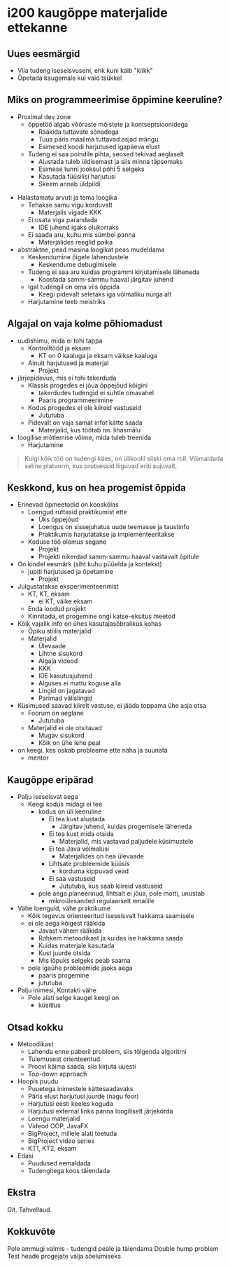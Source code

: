 # i200 kaugõppe materjalide ettekanne

## Uues eesmärgid

- Viia tudeng iseseisvuseni, ehk kuni käib "klikk"
- Õpetada kaugemale kui vaid tsükkel

## Miks on programmeerimise õppimine keeruline?

* Proximal dev zone
  - õppetöö algab võõraste mõistete ja kontseptsioonidega
    + Rääkida tuttavate sõnadega
    + Tuua päris maailma tuttavad asjad mängu
    + Esimesed koodi harjutused igapäeva elust
  - Tudeng ei saa poindile pihta, seosed tekivad aeglaselt
    + Alustada tuleb üldisemast ja siis minna täpsemaks
    + Esimese tunni jooksul põhi 5 selgeks
    + Kasutada füüsilisi harjutusi
    + Skeem annab üldpildi
- Halastamatu arvuti ja tema loogika
  - Tehakse samu vigu korduvalt
    + Materjalis vigade KKK
  - Ei osata viga parandada
    + IDE juhend igaks olukorraks
  - Ei saada aru, kuhu mis sümbol panna
    + Materjalides reeglid paika
- abstraktne, pead masina loogikat peas mudeldama
  - Keskendumine õigele lahendustele
    + Keskendume debugimisele
  - Tudeng ei saa aru kuidas programmi kirjutamisele läheneda
    + Koostada samm-sammu haaval järgitav juhend
  - Igal tudengil on oma viis õppida
    + Keegi pidevalt seletaks iga võimaliku nurga alt
  + Harjutamine teeb meistriks

## Algajal on vaja kolme põhiomadust

* uudishimu, mida ei tohi tappa
  - Kontrolltööd ja eksam
    + KT on 0 kaaluga ja eksam väikse kaaluga
  - Ainult harjutused ja materjal
    + Projekt
* järjepidevus, mis ei tohi takerduda
  - Klassis progedes ei jõua õppejõud kõigini
    - takerdudes tudengid ei suhtle omavahel
    + Paaris programmeerimine
  - Kodus progedes ei ole kiireid vastuseid
    + Jututuba
  - Pidevalt on vaja samat infot kätte saada
    + Materjalid, kus töötab nn. lihasmälu
* loogilise mõtlemise võime, mida tuleb treenida
  + Harjutamine

> Kuigi kõik töö on tudengi käes, on ülikoolil siiski oma roll: Võimaldada seline platvorm, kus protsessid liiguvad eriti sujuvalt.

## Keskkond, kus on hea progemist õppida

* Erinevad õpmeetodid on kooskõlas
  - Loengud ruttasid praktikumist ette
    + Üks õppejõud
    + Loengus on sissejuhatus uude teemasse ja taustinfo
    + Praktikumis harjutatakse ja implementeeritakse
  - Koduse töö olemus segane
    + Projekt
    + Projekti nikerdad samm-sammu haaval vastavalt õpitule
* On kindel eesmärk (siht kuhu püüelda ja kontekst)
  - jupiti harjutused ja õpetamine
    + Projekt
* Julgustatakse eksperimenteerimist
  - KT, KT, eksam
    + ei KT, väike eksam
  - Enda loodud projekt
  - Kinnitada, et progemine ongi katse-eksitus meetod
* Kõik vajalik info on ühes kasutajasõbralikus kohas
  - Õpiku stiilis materjalid
  + Materjalid
    + Ülevaade
    + Lihtne sisukord
    + Algaja videod
    + KKK
    + IDE kasutusjuhend
    + Alguses ei mattu koguse alla
    + Lingid on jagatavad
    + Parimad välislingid
* Küsimused saavad kiirelt vastuse, ei jääda toppama ühe asja otsa
  - Foorum on aeglane
    + Jututuba
  - Materjalid ei ole otsitavad
    + Mugav sisukord
    + Kõik on ühe lehe peal
* on keegi, kes oskab probleeme ette näha ja suunata
  + mentor

## Kaugõppe eripärad

* Palju iseseisvat aega
  - Keegi kodus midagi ei tee
    - kodus on üli keeruline
      - Ei tea kust alustada
        + Järgitav juhend, kuidas progemisele läheneda
      - Ei tea kust mida otsida
        + Materjalid, mis vastavad paljudele küsimustele
      - Ei tea Java võimalusi
        + Materjalides on hea ülevaade
      - Lihtsate probleemide küüsis
        + korduma kippuvad vead
      - Ei saa vastuseid
        + Jututuba, kus saab kiireid vastuseid
    - pole aega planeerinud, lihtsalt ei jõua, pole motti, unustab
      + mikroülesanded regulaarselt emailile
* Vähe loenguid, vähe praktikume
  + Kõik tegevus orienteeritud iseseisvalt hakkama saamisele
  - ei ole aega kõigest rääkida
    + Javast vähem rääkida
    + Rohkem metoodikast ja kuidas ise hakkama saada
    + Kuidas materjale kasutada
    + Kust juurde otsida
    + Mis lõpuks selgeks peab saama
  - pole igaühe probleemide jaoks aega
    + paaris progemine
    + jututuba
* Palju inimesi, Kontakti vähe
  - Pole alati selge kaugel keegi on
    + küsitlus

## Otsad kokku

- Metoodikast
  - Lahenda enne paberil probleem, siis tõlgenda algoritmi
  - Tulemusest orienteeritud
  - Proovi käima saada, siis kirjuta uuesti
  - Top-down approach
- Hoopis puudu
  - Puuetega inimestele kättesaadavaks
  - Päris elust harjutusi juurde (nagu foor)
  - Harjutusi eesti keeles koguda
  - Harjutusi external links panna loogiliselt järjekorda
  - Loengu materjalid
  - Videod OOP, JavaFX
  - BigProject, millele alati toetuda
  - BigProject video series
  - KT1, KT2, eksam
- Edasi
  - Puudused eemaldada
  - Tudengitega koos täiendada

## Ekstra

Git.
Tahvellaud.

## Kokkuvõte
Pole ammugi valmis - tudengid peale ja täiendama
Double hump problem
Test heade progejate välja sõelumiseks
